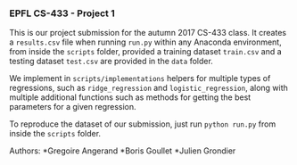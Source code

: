 ### EPFL CS-433 - Project 1

This is our project submission for the autumn 2017 CS-433 class. It creates a `results.csv` file when running `run.py` within any Anaconda environment, from inside the `scripts` folder, provided a training dataset `train.csv` and a testing dataset `test.csv` are provided in the `data` folder.

We implement in `scripts/implementations` helpers for multiple types of regressions, such as `ridge_regression` and `logistic_regression`, along with multiple additional functions such as methods for getting the best parameters for a given regression.

To reproduce the dataset of our submission, just run `python run.py` from inside the `scripts` folder.

Authors:
*Gregoire Angerand
*Boris Goullet
*Julien Grondier
